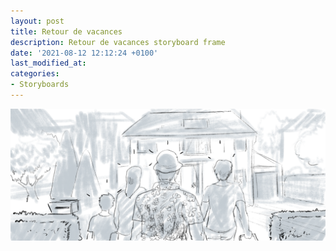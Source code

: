 ```yaml
---
layout: post
title: Retour de vacances
description: Retour de vacances storyboard frame
date: '2021-08-12 12:12:24 +0100'
last_modified_at:
categories:
- Storyboards
---
```

![Retour de vacances](/images/Storyboard_LaLux_Retour_de_vacances_VS_05-board-00002.png)